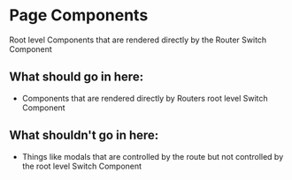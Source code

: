 # Page Components

Root level Components that are rendered directly by the Router Switch Component

## What should go in here:

- Components that are rendered directly by Routers root level Switch Component

## What shouldn't go in here:

- Things like modals that are controlled by the route but not controlled by the root level Switch Component
